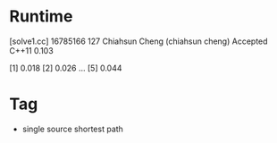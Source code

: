# Runtime

[solve1.cc]
16785166    127 Chiahsun Cheng (chiahsun cheng)   Accepted  C++11   0.103


[1] 0.018
[2] 0.026
...
[5] 0.044


# Tag

* single source shortest path
